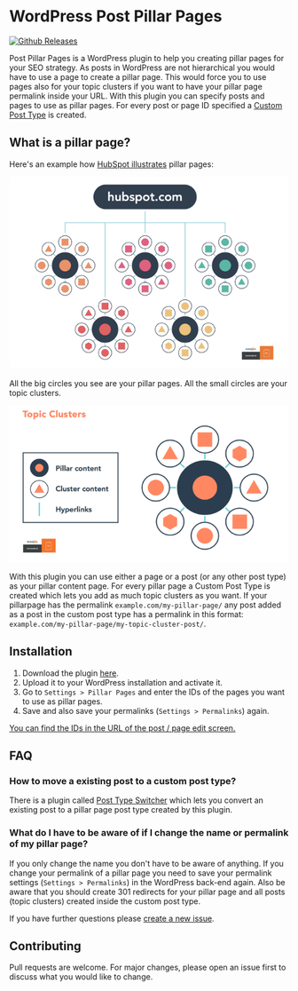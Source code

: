 # WordPress Post Pillar Pages

[![Github Releases](https://img.shields.io/github/release/SimonMayerhofer/wp-post-pillar-pages.svg)](https://github.com/SimonMayerhofer/wp-post-pillar-pages/releases)

Post Pillar Pages is a WordPress plugin to help you creating pillar pages for your SEO strategy. As posts in WordPress are not hierarchical you would have to use a page to create a pillar page. This would force you to use pages also for your topic clusters if you want to have your pillar page permalink inside your URL. With this plugin you can specify posts and pages to use as pillar pages. For every post or page ID specified a [Custom Post Type](https://codex.wordpress.org/Post_Types) is created.

## What is a pillar page?

Here's an example how [HubSpot illustrates](https://blog.hubspot.com/marketing/what-is-a-pillar-page) pillar pages:

![Structure](images/structure.webp)

All the big circles you see are your pillar pages. All the small circles are your topic clusters.

![Cluster Model](images/cluster-model.webp)

With this plugin you can use either a page or a post (or any other post type) as your pillar content page. For every pillar page a Custom Post Type is created which lets you add as much topic clusters as you want. If your pillarpage has the permalink `example.com/my-pillar-page/` any post added as a post in the custom post type has a permalink in this format: `example.com/my-pillar-page/my-topic-cluster-post/`.

## Installation

1. Download the plugin [here](https://github.com/SimonMayerhofer/wp-post-pillar-pages/releases).
2. Upload it to your WordPress installation and activate it.
3. Go to `Settings > Pillar Pages` and enter the IDs of the pages you want to use as pillar pages.
4. Save and also save your permalinks (`Settings > Permalinks`) again.

[You can find the IDs in the URL of the post / page edit screen.](https://www.google.com/search?q=find+wordpress+post+id)

## FAQ

### How to move a existing post to a custom post type?

There is a plugin called [Post Type Switcher](https://wordpress.org/plugins/post-type-switcher/) which lets you convert an existing post to a pillar page post type created by this plugin.

### What do I have to be aware of if I change the name or permalink of my pillar page?

If you only change the name you don't have to be aware of anything. If you change your permalink of a pillar page you need to save your permalink settings (`Settings > Permalinks`) in the WordPress back-end again.
Also be aware that you should create 301 redirects for your pillar page and all posts (topic clusters) created inside the custom post type.

If you have further questions please [create a new issue](https://github.com/SimonMayerhofer/wp-post-pillar-pages/issues/new).

## Contributing
Pull requests are welcome. For major changes, please open an issue first to discuss what you would like to change.